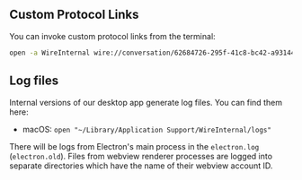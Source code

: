 ## Custom Protocol Links

You can invoke custom protocol links from the terminal:

```sh
open -a WireInternal wire://conversation/62684726-295f-41c8-bc42-a93144158502
```

## Log files

Internal versions of our desktop app generate log files. You can find them here:

- macOS: `open "~/Library/Application Support/WireInternal/logs"`

There will be logs from Electron's main process in the `electron.log` (`electron.old`). Files from webview renderer processes are logged into separate directories which have the name of their webview account ID.